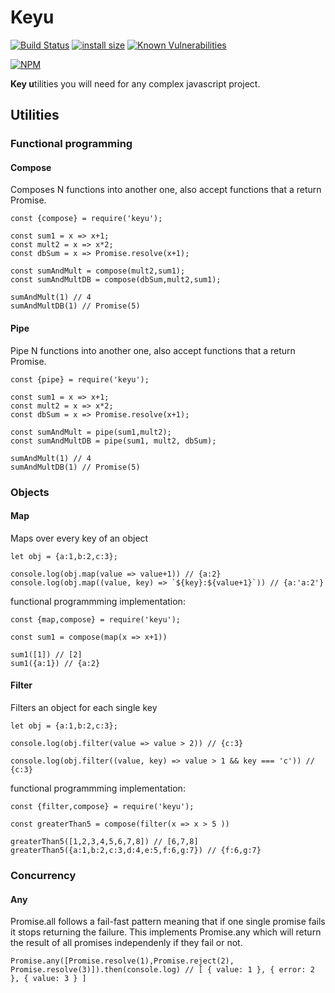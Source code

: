 # Keyu

[![Build Status](https://travis-ci.org/nerac/keyu.svg?branch=master)](https://travis-ci.org/nerac/keyu)
[![install size](https://packagephobia.now.sh/badge?p=keyu)](https://packagephobia.now.sh/result?p=keyu)
[![Known Vulnerabilities](https://snyk.io/test/npm/keyu/badge.svg)](https://snyk.io/test/npm/keyu)

[![NPM](https://nodei.co/npm/keyu.png)](https://nodei.co/npm/keyu/)

**Key u**tilities you will need for any complex javascript project.

## Utilities

### Functional programming

#### Compose

Composes N functions into another one, also accept functions that a return Promise.

```
const {compose} = require('keyu');

const sum1 = x => x+1;
const mult2 = x => x*2;
const dbSum = x => Promise.resolve(x+1);

const sumAndMult = compose(mult2,sum1);
const sumAndMultDB = compose(dbSum,mult2,sum1);

sumAndMult(1) // 4
sumAndMultDB(1) // Promise(5)
```
#### Pipe

Pipe N functions into another one, also accept functions that a return Promise.

```
const {pipe} = require('keyu');

const sum1 = x => x+1;
const mult2 = x => x*2;
const dbSum = x => Promise.resolve(x+1);

const sumAndMult = pipe(sum1,mult2);
const sumAndMultDB = pipe(sum1, mult2, dbSum);

sumAndMult(1) // 4
sumAndMultDB(1) // Promise(5)
```

### Objects

#### Map

Maps over every key of an object
```
let obj = {a:1,b:2,c:3};

console.log(obj.map(value => value+1)) // {a:2}
console.log(obj.map((value, key) => `${key}:${value+1}`)) // {a:'a:2'}
```

functional programmming implementation:
```
const {map,compose} = require('keyu');

const sum1 = compose(map(x => x+1))

sum1([1]) // [2]
sum1({a:1}) // {a:2}
```

#### Filter

Filters an object for each single key
```
let obj = {a:1,b:2,c:3};

console.log(obj.filter(value => value > 2)) // {c:3}

console.log(obj.filter((value, key) => value > 1 && key === 'c')) // {c:3}
```

functional programmming implementation:

```
const {filter,compose} = require('keyu');

const greaterThan5 = compose(filter(x => x > 5 ))

greaterThan5([1,2,3,4,5,6,7,8]) // [6,7,8]
greaterThan5({a:1,b:2,c:3,d:4,e:5,f:6,g:7}) // {f:6,g:7}
```

### Concurrency

#### Any

Promise.all follows a fail-fast pattern meaning that if one single promise fails it stops returning the failure.
This implements Promise.any which will return the result of all promises independenly if they fail or not.

```
Promise.any([Promise.resolve(1),Promise.reject(2), Promise.resolve(3)]).then(console.log) // [ { value: 1 }, { error: 2 }, { value: 3 } ]
```

